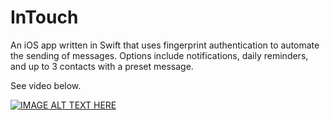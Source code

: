 # InTouch
An iOS app written in Swift that uses fingerprint authentication to automate the sending of messages. Options include notifications, daily reminders, and up to 3 contacts with a preset message.

See video below.

[![IMAGE ALT TEXT HERE](https://img.youtube.com/vi/-PswtQPDlmU/0.jpg)](https://www.youtube.com/watch?v=-PswtQPDlmU)
